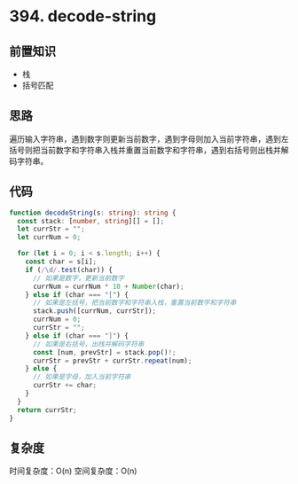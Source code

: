 # 394. decode-string

## 前置知识

- 栈
- 括号匹配

## 思路

遍历输入字符串，遇到数字则更新当前数字，遇到字母则加入当前字符串，遇到左括号则把当前数字和字符串入栈并重置当前数字和字符串，遇到右括号则出栈并解码字符串。

## 代码

```typescript
function decodeString(s: string): string {
  const stack: [number, string][] = [];
  let currStr = "";
  let currNum = 0;

  for (let i = 0; i < s.length; i++) {
    const char = s[i];
    if (/\d/.test(char)) {
      // 如果是数字，更新当前数字
      currNum = currNum * 10 + Number(char);
    } else if (char === "[") {
      // 如果是左括号，把当前数字和字符串入栈，重置当前数字和字符串
      stack.push([currNum, currStr]);
      currNum = 0;
      currStr = "";
    } else if (char === "]") {
      // 如果是右括号，出栈并解码字符串
      const [num, prevStr] = stack.pop()!;
      currStr = prevStr + currStr.repeat(num);
    } else {
      // 如果是字母，加入当前字符串
      currStr += char;
    }
  }
  return currStr;
}
```

## 复杂度

时间复杂度：O(n)
空间复杂度：O(n)
